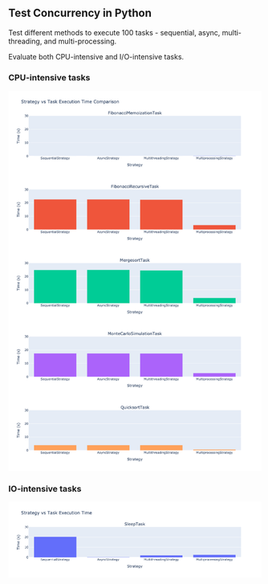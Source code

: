 ## Test Concurrency in Python

Test different methods to execute 100 tasks - sequential, async, multi-threading, and multi-processing. 

Evaluate both CPU-intensive and I/O-intensive tasks.

### CPU-intensive tasks
![Benchmark Results - CPU](results_cpu.png)

### IO-intensive tasks
![Benchmark Results - IO](results_io.png)
